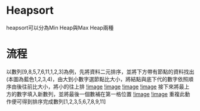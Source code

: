 # Heapsort
heapsort可以分為Min Heap與Max Heap兩種
# 流程
以數列[9,8,5,7,6,11,1,2,3]為例，先將資料二元排序，並將下方帶有節點的資料找出(本圖為藍色1,2,3,4)，由大到小數字選節點比大小，將結點與底下代的數字依照順序由後往前比大小，將小的往上排
[!image](https://github.com/yang-yoa-ying/06170104/blob/master/HW2picture/merge1.jpg)
[!image](https://github.com/yang-yoa-ying/06170104/blob/master/HW2picture/merge2.jpg)
[!image](https://github.com/yang-yoa-ying/06170104/blob/master/HW2picture/merge3.jpg)
[!image](https://github.com/yang-yoa-ying/06170104/blob/master/HW2picture/merge4.jpg)
接下來將最上方的數字填入新數列，並將最後一個數補在第一格位置
[!image](https://github.com/yang-yoa-ying/06170104/blob/master/HW2picture/merge5.jpg)
[!image](https://github.com/yang-yoa-ying/06170104/blob/master/HW2picture/merge6.jpg)
重複此動作便可得到排序完成數列[1,2,3,5,6,7,8,9,11]
